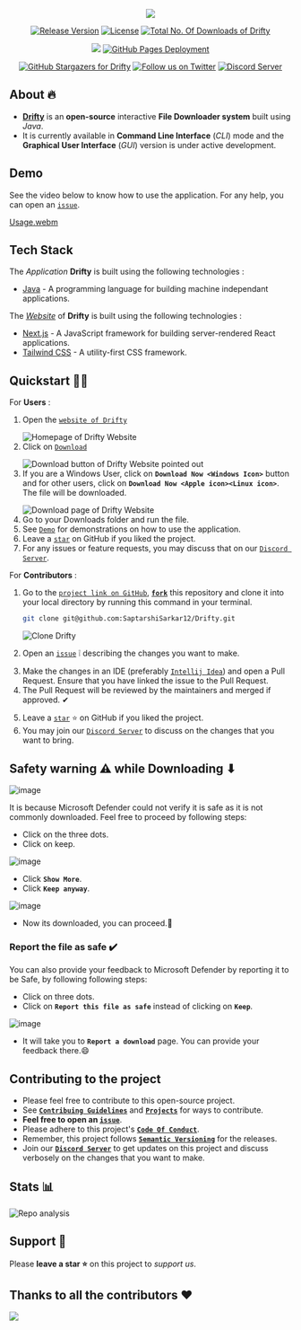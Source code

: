 <a href="https://saptarshisarkar12.github.io/Drifty/">
    <p align="center">
        <img src="https://github.com/SaptarshiSarkar12/Drifty/assets/105960032/92b11509-2115-4f80-8188-19821b258332">
    </p>
</a>


<p align="center">
    <a href="https://github.com/SaptarshiSarkar12/Drifty/releases/latest/"><img src="https://img.shields.io/github/v/release/SaptarshiSarkar12/Drifty?          color=%23FFFF0g&amp;label=Drifty" alt="Release Version"></a>
    <a href="https://github.com/SaptarshiSarkar12/Drifty/blob/master/LICENSE"><img src="https://img.shields.io/github/license/SaptarshiSarkar12/Drifty" alt="License"></a>
    <a href="http://github.com/SaptarshiSarkar12/Drifty/releases/latest/"><img src="https://img.shields.io/github/downloads/SaptarshiSarkar12/Drifty/total" alt="Total No. Of Downloads of Drifty"></a>    
</p>

<p align="center">
    <a href="https://github.com/SaptarshiSarkar12/Drifty/actions/workflows/build.yml"><img src="https://github.com/SaptarshiSarkar12/Drifty/actions/workflows/build.yml/badge.svg" /></a> 
    <a href="https://saptarshisarkar12.github.io/Drifty/"><img src="https://img.shields.io/github/deployments/SaptarshiSarkar12/Drifty/github-pages?label=Website Deployment" alt="GitHub Pages Deployment"></a>
</p>

<p align="center">
    <a href="https://github.com/SaptarshiSarkar12/Drifty/stargazers"><img src="https://img.shields.io/github/stars/SaptarshiSarkar12/Drifty?    label=Leave%20a%20star&amp;style=social" alt="GitHub Stargazers for Drifty"></a> 
    <a href="https://twitter.com/SSarkar2007"><img src="https://img.shields.io/twitter/follow/SSarkar2007?style=social" alt="Follow us on Twitter"></a> 
    <a href="https://discord.gg/DeT4jXPfkG"><img src="https://img.shields.io/discord/1034035416300519454?label=Discord&amp;logo=discord" alt="Discord Server"></a>
</p>

## About 🔥

- [**Drifty**](https://github.com/SaptarshiSarkar12/Drifty/) is an **open-source** interactive **File Downloader system** built using _Java_. 
- It is currently available in **Command Line Interface** (_CLI_) mode and the **Graphical User Interface** (_GUI_) version is under active development. 

## Demo
See the video below to know how to use the application. For any help, you can open an [`issue`](https://github.com/SaptarshiSarkar12/Drifty/issues/new/choose/).

[Usage.webm](https://user-images.githubusercontent.com/105960032/197393256-9a1ca98c-1743-4643-a398-15b2eabdbcca.webm)


## Tech Stack

The _Application_ **Drifty** is built using the following technologies :
- [Java](https://www.oracle.com/java/#rc30p1) - A programming language for building machine independant applications.

The [_Website_](https://saptarshisarkar12.github.io/Drifty/) of **Drifty** is built using the following technologies :
- [Next.js](https://nextjs.org/) - A JavaScript framework for building server-rendered React applications.
- [Tailwind CSS](https://tailwindcss.com/) - A utility-first CSS framework.

## Quickstart 🚀🚀
For **Users** :
1. Open the [`website of Drifty`](https://saptarshisarkar12.github.io/Drifty/) </p>
    ![Homepage of Drifty Website](https://github.com/SaptarshiSarkar12/Drifty/assets/105960032/4036db4c-6ac9-4f09-8754-5037b68ff245)
2. Click on [`Download`](https://saptarshisarkar12.github.io/Drifty/#download) </p>
    ![Download button of Drifty Website pointed out](https://github.com/SaptarshiSarkar12/Drifty/assets/105960032/4e55ab0c-b723-4077-a0dd-bb6d62f29d1e)
3. If you are a Windows User, click on **`Download Now <Windows Icon>`** button and for other users, click on **`Download Now <Apple icon><Linux icon>`**. The file will be downloaded. </p>
    ![Download page of Drifty Website](https://github.com/SaptarshiSarkar12/Drifty/assets/105960032/798f7737-ddcc-45b1-ad7c-a04cd61b1ecf)
4. Go to your Downloads folder and run the file.
5. See [`Demo`](https://saptarshisarkar12.github.io/Drifty/#demo) for demonstrations on how to use the application.
6. Leave a [`star`](https://github.com/SaptarshiSarkar12/Drifty/stargazers) on GitHub if you liked the project.
7. For any issues or feature requests, you may discuss that on our [`Discord Server`](https://discord.gg/DeT4jXPfkG).

For **Contributors** : 
1. Go to the [`project link on GitHub`](https://github.com/SaptarshiSarkar12/Drifty), [**`fork`**](https://github.com/SaptarshiSarkar12/Drifty/fork) this repository and clone it into your local directory by running this command in your terminal.
    ```bash
    git clone git@github.com:SaptarshiSarkar12/Drifty.git
    ```
    ![Clone Drifty](https://user-images.githubusercontent.com/105960032/194497334-856c610e-39cd-4538-a998-18afb10dac04.gif) </p>
2. Open an [`issue`](https://github.com/SaptarshiSarkar12/Drifty/issues/new/choose) ❕ describing the changes you want to make. </p>
3. Make the changes in an IDE (preferably [`Intellij Idea`](https://www.jetbrains.com/idea/)) and open a Pull Request. Ensure that you have linked the issue to the Pull Request.
4. The Pull Request will be reviewed by the maintainers and merged if approved. ✔ </p>
5. Leave a [`star`](https://github.com/SaptarshiSarkar12/Drifty/stargazers) ⭐ on GitHub if you liked the project. </br>
6. You may join our [`Discord Server`](https://discord.gg/DeT4jXPfkG) to discuss on the changes that you want to bring.

## Safety warning ⚠ while Downloading ⬇

![image](https://user-images.githubusercontent.com/58129377/193471489-87ee10a0-f719-47ef-9d46-e5b71c611d4b.png)

It is because Microsoft Defender could not verify it is safe as it is not commonly downloaded. Feel free to proceed by following steps:
- Click on the three dots. 
- Click on keep.

![image](https://user-images.githubusercontent.com/58129377/193471652-d88981c3-d903-406f-bc06-53cf77db9bf6.png)

- Click **`Show More`**.
- Click **`Keep anyway`**.

![image](https://user-images.githubusercontent.com/58129377/193471671-e047003c-95e7-43ed-8d37-d3f401b36164.png)

- Now its downloaded, you can proceed.🎉

### Report the file as safe ✔️

You can also provide your feedback to Microsoft Defender by reporting it to be Safe, by following following steps:
- Click on three dots.
- Click on **`Report this file as safe`** instead of clicking on **`Keep`**.

![image](https://user-images.githubusercontent.com/58129377/193471838-63ba50ba-e303-48b4-b7c1-b71e6c0663e7.png)

- It will take you to **`Report a download`** page. You can provide your feedback there.😄

## Contributing to the project
- Please feel free to contribute to this open-source project. 
- See [**`Contribuing Guidelines`**](https://github.com/SaptarshiSarkar12/Drifty/blob/master/CONTRIBUTING.md) and [**`Projects`**](https://github.com/users/SaptarshiSarkar12/projects/3) for ways to contribute. 
- **Feel free to open an [`issue`](https://github.com/SaptarshiSarkar12/Drifty/issues/new/choose)**. 
- Please adhere to this project's [**`Code Of Conduct`**](https://github.com/SaptarshiSarkar12/Drifty/blob/master/CODE_OF_CONDUCT.md). 
- Remember, this project follows [**`Semantic Versioning`**](https://semver.org/) for the releases. 
- Join our [**`Discord Server`**](https://discord.gg/DeT4jXPfkG) to get updates on this project and discuss verbosely on the changes that you want to make.

## Stats 📊
![Repo analysis](https://repobeats.axiom.co/api/embed/9b39d68e1ca7e9523e4454b352930d61109915a1.svg)

## Support 🙏
Please **leave a star ⭐** on this project to _support us_.

## Thanks to all the contributors ❤️
<a href = "https://github.com/SaptarshiSarkar12/Drifty/graphs/contributors">
   <img src = "https://contrib.rocks/image?repo=SaptarshiSarkar12/Drifty"/>
</a>
